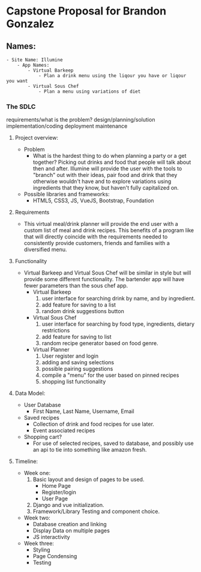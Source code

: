 # Capstone Proposal for Brandon Gonzalez

## Names:
    - Site Name: Illumine 
        - App Names:
            - Virtual Barkeep
                - Plan a drink menu using the liqour you have or liqour you want
            - Virtual Sous Chef
                - Plan a menu using variations of diet
            
### **The SDLC**
 requirements/what is the problem?
 design/planning/solution
 implementation/coding
 deployment
 maintenance

1. Project overview:
    - Problem
        - What is the hardest thing to do when planning a party or a get together? Picking out drinks and food that people will talk about then and after. Illumine will provide the user with the tools to "branch" out with their ideas, pair food and drink that they otherwise wouldn't have and to explore variations using ingredients that they know, but haven't fully capitalized on. 
    - Possible libraries and frameworks:
        - HTML5, CSS3, JS, VueJS, Bootstrap, Foundation

2. Requirements
    - This virtual meal/drink planner will provide the end user with a custom list of meal and drink recipes. This benefits of a program like that will directly coincide with the requirements needed to consistently provide customers, friends and families with a diversified menu.
3. Functionality
    - Virtual Barkeep and Virtual Sous Chef will be similar in style but will provide some different functionality. The bartender app will have fewer parameters than the sous chef app. 
        - Virtual Barkeep
            1. user interface for searching drink by name, and by ingredient.
            2. add feature for saving to a list
            3. random drink suggestions button
        - Virtual Sous Chef
            1. user interface for searching by food type, ingredients, dietary restrictions
            2. add feature for saving to list
            3. random recipe generator based on food genre.
        - Virtual Planner
            1. User register and login
            2. adding and saving selections
            3. possible pairing suggestions
            4. compile a "menu" for the user based on pinned recipes
            5. shopping list functionality
4. Data Model:
    - User Database
        - First Name, Last Name, Username, Email
    - Saved recipes
        - Collection of drink and food recipes for use later.
        - Event associated recipes
    - Shopping cart?
        - For use of selected recipes, saved to database, and possibly use an api to tie into something like amazon fresh.
5. Timeline:
    - Week one:
        1. Basic layout and design of pages to be used.
            - Home Page
            - Register/login
            - User Page
        2. Django and vue initialization.
        3. Framework/Library Testing and component choice.
    - Week two:
        - Database creation and linking
        - Display Data on multiple pages
        - JS interactivity
    - Week three:
        - Styling
        - Page Condensing
        - Testing
        
       